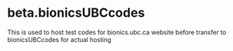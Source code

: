 # beta.bionicsUBCcodes
This is used to host test codes for bionics.ubc.ca website before transfer to bionicsUBCcodes for actual hosting
